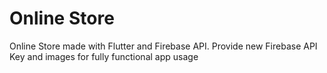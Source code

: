 # Online Store 

Online Store made with Flutter and Firebase API. Provide new Firebase API Key and images for fully functional app usage
